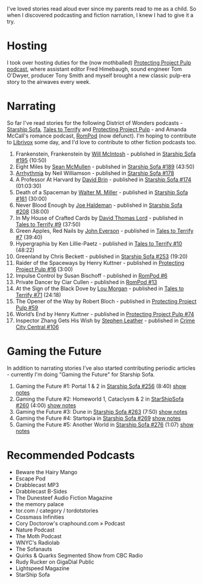 I've loved stories read aloud ever since my parents read to me as a child. So when I discovered podcasting and fiction narration, I knew I had to give it a try.

# Hosting

I took over hosting duties for the (now mothballed) [Protecting Project Pulp podcast](http://ppp.requisite.link), where assistant editor Fred Himebaugh, sound engineer Tom O'Dwyer, producer Tony Smith and myself brought a new classic pulp-era story to the airwaves every week.

# Narrating

So far I've read stories for the following District of Wonders podcasts - [Starship Sofa](http://www.starshipsofa.com/), [Tales to Terrify](http://talestoterrify.com/) and [Protecting Project Pulp](http://protectingprojectpulp.com/) - and Amanda McCall's romance podcast, [RomPod](http://rompod.com/) (now defunct). I'm hoping to contribute to [Librivox](http://librivox.org/) some day, and I'd love to contribute to other fiction podcasts too.

1.  Frankenstein, Frankenstein by [Will McIntosh](http://en.wikipedia.org/wiki/Will_McIntosh) - published in [Starship Sofa #195](http://www.starshipsofa.com/blog/2011/06/29/starshipsofa-no-195-will-mcintosh/) (10:50)
2.  Eight Miles by [Sean McMullen](http://www.seanmcmullen.net.au/news.htm) - published in [Starship Sofa #189](http://www.starshipsofa.com/blog/2011/05/18/starshipsofa-no-189-sean-mcmullen/) (43:50)
3.  [Arrhythmia](http://www.mutationpress.com/Arrhythmia%20BFSA%20shortlist.pdf) by Neil Williamson - published in [Starship Sofa #178](http://www.starshipsofa.com/blog/2011/03/03/starshipsofa-no-178-bsfa-best-short-story-nominations/)
4.  A Professor At Harvard by [David Brin](http://www.davidbrin.com/) - published in [Starship Sofa #174](http://www.starshipsofa.com/blog/2011/02/02/starshipsofa-no-174-david-brin-damon-knight/) (01:03:30)
5.  Death of a Spaceman by [Walter M. Miller](http://en.wikipedia.org/wiki/Walter_M._Miller,_Jr.) - published in [Starship Sofa #161](http://www.starshipsofa.com/blog/2010/11/05/aural-delights-no-161-walter-m-miller/) (30:00)
6.  Never Blood Enough by [Joe Haldeman](http://home.earthlink.net/~haldeman/) - published in [Starship Sofa #208](http://www.starshipsofa.com/blog/2011/10/19/starshipsofa-no-208-joe-haldeman/) (38:00)
7.  In My House of Crafted Cards by [David Thomas Lord](http://www.fantasticfiction.co.uk/l/david-thomas-lord/) - published in [Tales to Terrify #9](http://talestoterrify.com/tales-to-terrify-no-9-david-thomas-lord/) (37:50)
8.  Green Apples, Red Nails by [John Everson](http://www.johneverson.com/) - published in [Tales to Terrify #7](http://talestoterrify.com/tales-to-terrify-no-7-john-everson) (39:40)
9.  Hypergraphia by Ken Lillie-Paetz - published in [Tales to Terrify #10](http://talestoterrify.com/tales-to-terrify-no-10-bram-stoker-awards-special-part-2/) (48:22)
10.  Greenland by Chris Beckett - published in [Starship Sofa #253](http://www.starshipsofa.com/2012/08/29/starshipsofa-no-253-chris-beckett/) (19:20)
11.  Raider of the Spaceways by Henry Kuttner - published in [Protecting Project Pulp #16](http://protectingprojectpulp.com/protecting-project-pulp-no-16-henry-kuttner/) (3:00)
12.  Impulse Control by Susan Bischoff - published in [RomPod #6](http://rompod.com/post/42306680966/episode-6-susan-bischoff-impulse-control)
13.  Private Dancer by Ciar Cullen - published in [RomPod #13](http://rompod.com/post/46887403486/episode-13-ciar-cullen-private-dancer)
14.  At the Sign of the Black Dove by [Lou Morgan](http://www.loumorgan.co.uk/) - published in [Tales to Terrify #71](http://talestoterrify.com/tales-to-terrify-no-71-neputin-morgan/) (24:18)
15.  The Opener of the Way by Robert Bloch - published in [Protecting Project Pulp #59](http://protectingprojectpulp.com/protecting-project-pulp-59-robert-bloch/)
16.  World’s End by Henry Kuttner - published in [Protecting Project Pulp #74](http://protectingprojectpulp.com/protecting-project-pulp-74-henry-kuttner/)
17.  Inspector Zhang Gets His Wish by [Stephen Leather](http://www.stephenleather.com/) - published in [Crime City Central #106](http://crimecitycentral.com/crime-city-central-no-106-stephen-leather/)

# Gaming the Future

In addition to narrating stories I've also started contributing periodic articles - currently I'm doing "Gaming the Future" for Starship Sofa.

1.  Gaming the Future #1: Portal 1 & 2 in [Starship Sofa #256](http://www.starshipsofa.com/2012/09/19/starshipsofa-no-256-charlie-jane-anders/) (8:40) [show notes](https://sites.google.com/site/simonhildebrandt/home/gamingthefuture1portal12)
2.  Gaming the Future #2: Homeworld 1, Cataclysm & 2 in [StarShipSofa #260](http://www.starshipsofa.com/2012/10/17/starshipsofa-no-260-bradner-buckner/) (4:00) [show notes](https://sites.google.com/site/simonhildebrandt/home/gamingthefuture2homeworld)
3.  Gaming the Future #3: Dune in [Starship Sofa #263](http://www.starshipsofa.com/2012/11/06/starshipsofa-no-263-pamela-sargent/) (7:50) [show notes](https://sites.google.com/site/simonhildebrandt/home/gamingthefuture3dune)
4.  Gaming the Future #4: Startopia in [Starship Sofa #269](http://www.starshipsofa.com/2012/12/19/starshipsofa-no-269-alec-nevala-lee-part-1/) [show notes](https://sites.google.com/site/simonhildebrandt/home/gamingthefuture4startopia)
5.  Gaming the Future #5: Another World in [Starship Sofa #276](http://www.starshipsofa.com/2013/02/13/starshipsofa-no-276-ken-liu/) (1:07) [show notes](https://sites.google.com/site/simonhildebrandt/home/gamingthefuture5anotherworld)

# Recommended Podcasts

-   Beware the Hairy Mango
-   Escape Pod
-   Drabblecast MP3
-   Drabblecast B-Sides
-   The Dunesteef Audio Fiction Magazine
-   the memory palace
-   tor.com / category / tordotstories
-   Cossmass Infinities
-   Cory Doctorow's craphound.com » Podcast
-   Nature Podcast
-   The Moth Podcast
-   WNYC's Radiolab
-   The Sofanauts
-   Quirks & Quarks Segmented Show from CBC Radio
-   Rudy Rucker on GigaDial Public
-   Lightspeed Magazine
-   StarShip Sofa